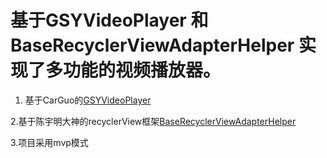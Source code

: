 # 基于GSYVideoPlayer 和 BaseRecyclerViewAdapterHelper 实现了多功能的视频播放器。 #


1. 基于CarGuo的[GSYVideoPlayer](https://github.com/CarGuo/GSYVideoPlayer)

2.基于陈宇明大神的recyclerView框架[BaseRecyclerViewAdapterHelper](https://github.com/CymChad/BaseRecyclerViewAdapterHelper "BaseRecyclerViewAdapterHelper")

3.项目采用mvp模式